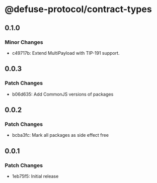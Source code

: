 # @defuse-protocol/contract-types

## 0.1.0

### Minor Changes

- c49717b: Extend MultiPayload with TIP-191 support.

## 0.0.3

### Patch Changes

- b06d635: Add CommonJS versions of packages

## 0.0.2

### Patch Changes

- bcba3fc: Mark all packages as side effect free

## 0.0.1

### Patch Changes

- 1eb75f5: Initial release
